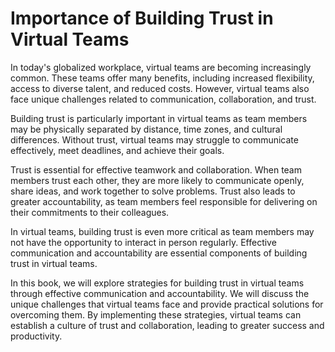 Importance of Building Trust in Virtual Teams
===========================================================

In today's globalized workplace, virtual teams are becoming increasingly common. These teams offer many benefits, including increased flexibility, access to diverse talent, and reduced costs. However, virtual teams also face unique challenges related to communication, collaboration, and trust.

Building trust is particularly important in virtual teams as team members may be physically separated by distance, time zones, and cultural differences. Without trust, virtual teams may struggle to communicate effectively, meet deadlines, and achieve their goals.

Trust is essential for effective teamwork and collaboration. When team members trust each other, they are more likely to communicate openly, share ideas, and work together to solve problems. Trust also leads to greater accountability, as team members feel responsible for delivering on their commitments to their colleagues.

In virtual teams, building trust is even more critical as team members may not have the opportunity to interact in person regularly. Effective communication and accountability are essential components of building trust in virtual teams.

In this book, we will explore strategies for building trust in virtual teams through effective communication and accountability. We will discuss the unique challenges that virtual teams face and provide practical solutions for overcoming them. By implementing these strategies, virtual teams can establish a culture of trust and collaboration, leading to greater success and productivity.
